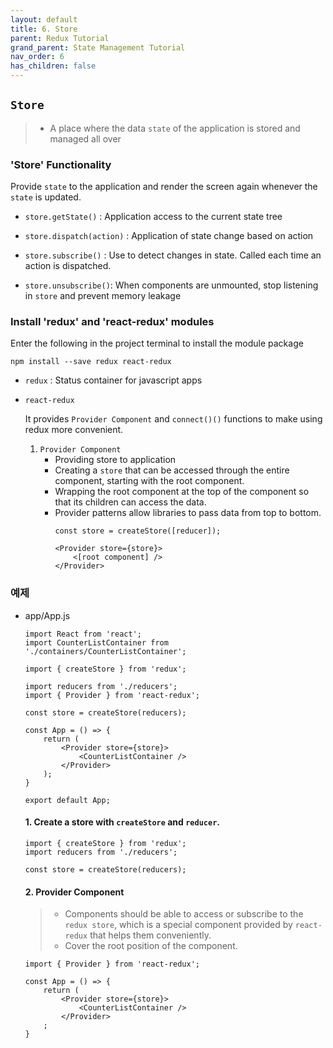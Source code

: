 ```yaml
---
layout: default
title: 6. Store
parent: Redux Tutorial
grand_parent: State Management Tutorial
nav_order: 6
has_children: false
---
```


## `Store`

> - A place where the data `state` of the application is stored and managed all over

### 'Store' Functionality
Provide `state` to the application and render the screen again whenever the `state` is updated.

 - `store.getState()` : Application access to the current state tree
 
 - `store.dispatch(action)` : Application of state change based on action
 
 - `store.subscribe()` : Use to detect changes in state. Called each time an action is dispatched.
 - `store.unsubscribe()`: When components are unmounted, stop listening in `store` and prevent memory leakage
		 

### Install 'redux' and 'react-redux' modules
Enter the following in the project terminal to install the module package
```
npm install --save redux react-redux
```
 - `redux` : Status container for javascript apps
 - `react-redux`
 
    It provides `Provider Component` and `connect()()` functions to make using redux more convenient.    
    1. `Provider Component`
        - Providing store to application
        - Creating a `store` that can be accessed through the entire component, starting with the root component.
        - Wrapping the root component at the top of the component so that its children can access the data.
        - Provider patterns allow libraries to pass data from top to bottom.
            ```
            const store = createStore([reducer]);
            
            <Provider store={store}> 
                <[root component] />
            </Provider>
            ```
    

### 예제
- app/App.js
    ```
    import React from 'react';
    import CounterListContainer from './containers/CounterListContainer';
    
    import { createStore } from 'redux';
    
    import reducers from './reducers';
    import { Provider } from 'react-redux';
    
    const store = createStore(reducers);
    
    const App = () => {
        return (
            <Provider store={store}>
                <CounterListContainer />
            </Provider>
        );
    }
    
    export default App;
    ```

	#### 1. Create a store with `createStore` and `reducer`.
		
	```
	import { createStore } from 'redux';  
	import reducers from './reducers';  

	const store = createStore(reducers);  
	```

	#### 2. Provider Component
	> - Components should be able to access or subscribe to the `redux store`, which is a special component provided by `react-redux` that helps them conveniently.
	> - Cover the root position of the component.
    ```
    import { Provider } from 'react-redux';
    
    const App = () => {
        return (
            <Provider store={store}>
                <CounterListContainer />
            </Provider>
        ;
    }
    ```
